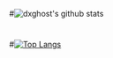 #![dxghost's github stats](https://github-readme-stats.vercel.app/api?username=dxghost&show_icons=true&count_private=true&include_all_commits=true)
#
#[![Top Langs](https://github-readme-stats.vercel.app/api/top-langs/?username=dxghost&layout=compact)](https://github.com/anuraghazra/github-readme-stats)
